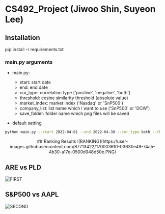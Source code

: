 # CS492_Project (Jiwoo Shin, Suyeon Lee)

## Installation   
pip install -r requirements.txt

### main.py arguments    
* main.py:   
    *   start: start date   
    *   end: end date   
    *   cor_type: correlation type ('positive', 'negative', 'both')
    *   threshold: cosine similarity threshold (absolute value)
    *   market_index: market index ('Nasdaq' or 'SnP500')   
    *   company_list: list name which I want to use ('SnP500' or 'DOW')   
    *   save_folder: folder name which png files will be saved   

* default setting   
```bash
python main.py --start 2022-04-01 --end 2022-04-30 --cor_type both --threshold 0.9 --market_index SnP500 --list_name SnP500 --save_folder results 
```

<div align="center">
  ## Ranking Results
  ![RANKING](https://user-images.githubusercontent.com/87713422/170003610-03630e49-74a5-4b30-a17e-0500d048d50e.PNG)
</div>




## ARE vs PLD
![FIRST](https://user-images.githubusercontent.com/87713422/170003851-3c84fdc6-1055-414d-ad72-30dd0a7bfe35.PNG)


## S&P500 vs AAPL
![SECOND](https://user-images.githubusercontent.com/87713422/170003761-d054656d-7524-4bd4-948f-93976193412f.PNG)
